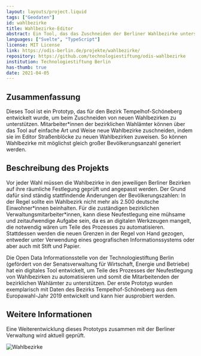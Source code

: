 ```yaml
---
layout: layouts/project.liquid
tags: ["Geodaten"]
id: wahlbezirke
title: Wahlbezirke-Editor
abstract: Ein Tool, das das Zuschneiden der Berliner Wahlbezirke unterstützt
languages: ["Svelte", "TypeScript"]
license: MIT License
link: https://odis-berlin.de/projekte/wahlbezirke/
repository: https://github.com/technologiestiftung/odis-wahlbezirke
institution: Technologiestiftung Berlin
has-thumb: true
date: 2021-04-05
---
```


## Zusammenfassung

Dieses Tool ist ein Prototyp, das für den Bezirk Tempelhof-Schöneberg entwickelt wurde, um beim Zuschneiden von neuen Wahlbezirken zu unterstützen. Mitarbeiter\*innen der bezirklichen Wahlämter können über das Tool auf einfache Art und Weise neue Wahlbezirke zuschneiden, indem sie im Editor Straßenblöcke zu neuen Wahlbezirken zuweisen. So können Wahlbezirke mit möglichst gleich großer Bevölkerungsanzahl generiert werden.


## Beschreibung des Projekts

Vor jeder Wahl müssen die Wahlbezirke in den jeweiligen Berliner Bezirken auf ihre räumliche Festlegung geprüft und angepasst werden. Der Grund dafür sind ständig stattfindende Änderungen der Bevölkerungszahlen: In der Regel sollte ein Wahlbezirk nicht mehr als 2.500 deutsche Einwohner\*innen beinhalten. Für die zuständigen bezirklichen Verwaltungsmitarbeiter\*innen, kann diese Neufestlegung eine mühsame und zeitaufwendige Aufgabe sein, da es an digitalen Werkzeugen mangelt, die notwendig wären um Teile des Prozesses zu automatisieren. Stattdessen werden die neuen Grenzen in der Regel von Hand gezogen, entweder unter Verwendung eines geografischen Informationssystems oder aber auch mit Stift und Papier.

Die Open Data Informationsstelle von der Technologiestiftung Berlin (gefördert von der Senatsverwaltung für Wirtschaft, Energie und Betriebe) hat ein digitales Tool entwickelt, um Teile des Prozesses der Neufestlegung von Wahlbezirken zu automatisieren und somit die Mitarbeitenden der bezirklichen Wahlämter zu unterstützen. Der erste Prototyp wurden exemplarisch mit Daten des Bezirks Tempelhof-Schöneberg aus dem Europawahl-Jahr 2019 entwickelt und kann hier ausprobiert werden. 

## Weitere Informationen

Eine Weiterentwicklung dieses Prototyps zusammen mit der Berliner Verwaltung wird aktuell geprüft.

![Wahlbezirke](/assets/images/projects/wahlbezirke.png)

